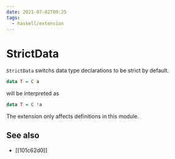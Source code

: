 ```yaml
---
date: 2021-07-02T09:25
tags:
  - haskell/extension
---
```


# StrictData

`StrictData` switchs data type declarations to be strict by default.

```haskell
data T = C a
```

will be interpreted as

```haskell
data T = C !a
```

The extension only affects definitions in this module.

## See also

- [[101c62d0]]
